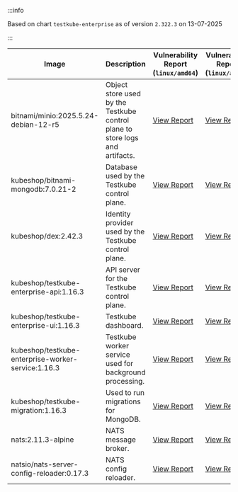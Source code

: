 :::info

Based on chart `testkube-enterprise` as of version `2.322.3` on 13-07-2025

:::

| Image | Description | Vulnerability Report (`linux/amd64`) | Vulnerability Report (`linux/arm64`) | Docker Image |
|-------|-------------|----------------------------------------|----------------------------------------|--------------|
| bitnami/minio:2025.5.24-debian-12-r5 | Object store used by the Testkube control plane to store logs and artifacts. | [View Report](./minio-2025.5.24-debian-12-r5_linux_amd64.md) | [View Report](./minio-2025.5.24-debian-12-r5_linux_arm64.md) | [View Image](https://hub.docker.com/layers/bitnami/minio/2025.5.24-debian-12-r5/images/sha256-b3d51900e846b92f7503ca6be07d2e8c56ebb6a13a60bc71b8777c716c074bcf?context=explore) |
| kubeshop/bitnami-mongodb:7.0.21-2 | Database used by the Testkube control plane. | [View Report](./bitnami-mongodb-7.0.21-2_linux_amd64.md) | [View Report](./bitnami-mongodb-7.0.21-2_linux_arm64.md) | [View Image](https://hub.docker.com/layers/kubeshop/bitnami-mongodb/7.0.21-2/images/sha256-c347474e6488832564a6ce3d1870056f52aa4e7123bb85ce391a60c0b4ecdf18?context=explore) |
| kubeshop/dex:2.42.3 | Identity provider used by the Testkube control plane. | [View Report](./dex-2.42.3_linux_amd64.md) | [View Report](./dex-2.42.3_linux_arm64.md) | [View Image](https://hub.docker.com/layers/kubeshop/dex/2.42.3/images/sha256-db03bd0a7b5d26c4c36034f227f3b16c1d3bdadf3bd56eb23f2ca9c442716cb6?context=explore) |
| kubeshop/testkube-enterprise-api:1.16.3 | API server for the Testkube control plane. | [View Report](./testkube-enterprise-api-1.16.3_linux_amd64.md) | [View Report](./testkube-enterprise-api-1.16.3_linux_arm64.md) | [View Image](https://hub.docker.com/layers/kubeshop/testkube-enterprise-api/1.16.3/images/sha256-dd84e1a2a71cd3c2a6ed2dba27d44b5e450afcc269904c1f10f8fb7182f64c88?context=explore) |
| kubeshop/testkube-enterprise-ui:1.16.3 | Testkube dashboard. | [View Report](./testkube-enterprise-ui-1.16.3_linux_amd64.md) | [View Report](./testkube-enterprise-ui-1.16.3_linux_arm64.md) | [View Image](https://hub.docker.com/layers/kubeshop/testkube-enterprise-ui/1.16.3/images/sha256-c3c2932c3178f87bbe2abcb4fb756264d39493d6b6ed95f77b48f8225bb78675?context=explore) |
| kubeshop/testkube-enterprise-worker-service:1.16.3 | Testkube worker service used for background processing. | [View Report](./testkube-enterprise-worker-service-1.16.3_linux_amd64.md) | [View Report](./testkube-enterprise-worker-service-1.16.3_linux_arm64.md) | [View Image](https://hub.docker.com/layers/kubeshop/testkube-enterprise-worker-service/1.16.3/images/sha256-5097da2975359128d2f3d2ca60e05a5273bc4b6d4f01db47ac30c52688d78216?context=explore) |
| kubeshop/testkube-migration:1.16.3 | Used to run migrations for MongoDB. | [View Report](./testkube-migration-1.16.3_linux_amd64.md) | [View Report](./testkube-migration-1.16.3_linux_arm64.md) | [View Image](https://hub.docker.com/layers/kubeshop/testkube-migration/1.16.3/images/sha256-e190cfea397ab1686cb798ae81f08c238867e95eb7b16e1ecdeb1477cfeec5db?context=explore) |
| nats:2.11.3-alpine | NATS message broker. | [View Report](./nats-2.11.3-alpine_linux_amd64.md) | [View Report](./nats-2.11.3-alpine_linux_arm64.md) | [View Image](https://hub.docker.com/layers/library/nats/2.11.3-alpine/images/sha256-f6be324fcee27f2a91178d74f77bb4ba3e5a9d2e72ba7d6871f45d14aadca40a?context=explore) |
| natsio/nats-server-config-reloader:0.17.3 | NATS config reloader. | [View Report](./nats-server-config-reloader-0.17.3_linux_amd64.md) | [View Report](./nats-server-config-reloader-0.17.3_linux_arm64.md) | [View Image](https://hub.docker.com/layers/natsio/nats-server-config-reloader/0.17.3/images/sha256-6798c689cca8a98f34e57db124abe46c81edf9bfb02d54ad85da60d0e41ef592?context=explore) |

